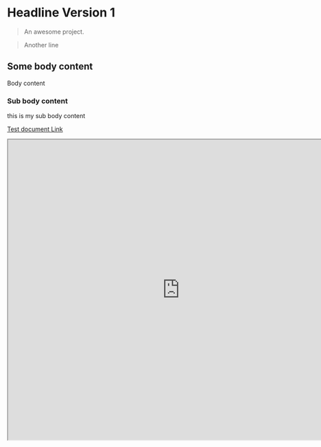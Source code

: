 # Headline Version 1

> An awesome project.

>Another line

## Some body content

Body content

### Sub body content

this is my sub body content

[Test document Link](test.md)

<iframe src="https://stackblitz.com/edit/angular?embed=1" height="700" width="800"></iframe>